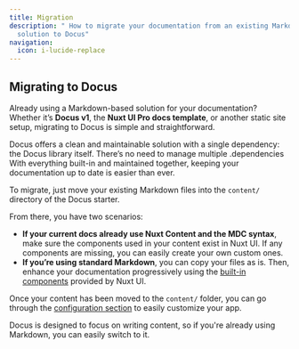 ```yaml
---
title: Migration
description: " How to migrate your documentation from an existing Markdown
  solution to Docus"
navigation:
  icon: i-lucide-replace
---
```


## **Migrating to Docus**

Already using a Markdown-based solution for your documentation? Whether it’s **Docus v1**, the **Nuxt UI Pro docs template**, or another static site setup, migrating to Docus is simple and straightforward.

Docus offers a clean and maintainable solution with a single dependency: the Docus library itself. There’s no need to manage multiple .dependencies With everything built-in and maintained together, keeping your documentation up to date is easier than ever.

To migrate, just move your existing Markdown files into the `content/` directory of the Docus starter.

From there, you have two scenarios:

- **If your current docs already use Nuxt Content and the MDC syntax**, make sure the components used in your content exist in Nuxt UI. If any components are missing, you can easily create your own custom ones.
- **If you’re using standard Markdown**, you can copy your files as is. Then, enhance your documentation progressively using the [built-in components](https://docus.dev/essentials/components) provided by Nuxt UI.

Once your content has been moved to the `content/` folder, you can go through the [configuration section](https://docus.dev/concepts/configuration) to easily customize your app.

Docus is designed to focus on writing content, so if you're already using Markdown, you can easily switch to it.
